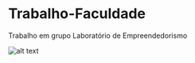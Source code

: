 # Trabalho-Faculdade
 Trabalho em grupo Laboratório de Empreendedorismo

![alt text](file:///C:/Users/vigia/Documents/Trabalho%20Empreendedorismo/Trabalho/imgTrab/img.png)
